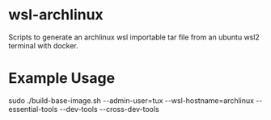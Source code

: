 # wsl-archlinux
Scripts to generate an archlinux wsl importable tar file from an ubuntu wsl2 terminal with docker.

# Example Usage
sudo ./build-base-image.sh --admin-user=tux --wsl-hostname=archlinux --essential-tools --dev-tools --cross-dev-tools
